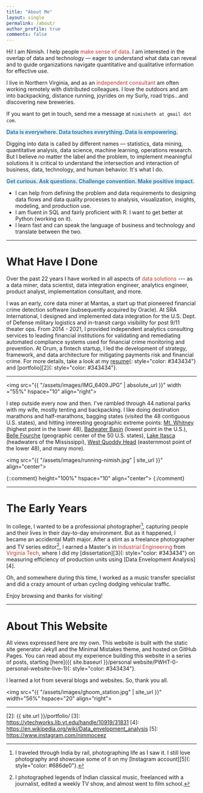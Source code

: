 ```yaml
---
title: "About Me"
layout: single
permalink: /about/
author_profile: true
comments: false
---
```


Hi! I am Nimish. I help people <font color="#c0392b">make sense of data</font>. I am interested in the overlap of data and technology — eager to understand what data can reveal and to guide organizations navigate quantitative and qualitative information for effective use. 

I live in Northern Virginia, and as an <font color="#c0392b">independent consultant</font> am often working remotely with distributed colleagues. I love the outdoors and am into backpacking, distance running, joyrides on my Surly, road trips...and discovering new breweries.

If you want to get in touch, send me a message at `nimisheth at gmail dot com`.

<span style="color: #2980b9; background-color:#ecf0f1">**Data is everywhere. Data touches everything. Data is empowering.**</span>

Digging into data is called by different names — <span style="color: ">statistics, data mining, quantitative analysis, data science, machine learning, operations research</span>. But I believe no matter the label and the problem, to implement meaningful solutions it is critical to understand the intersection and interaction of business, data, technology, and human behavior. It's what I do.

<span style="color: #2980b9; background-color:#ecf0f1">**Get curious. Ask questions. Challenge convention. Make positive impact.**</span>

- I can help from defining the problem and data requirements to designing data flows and data quality processes to analysis, visualization, insights, modeling, and production use.
- I am fluent in SQL and fairly proficient with R. I want to get better at Python (working on it).
- I learn fast and can speak the language of business and technology and translate between the two.

-- -- -- --

# What Have I Done
Over the past 22 years I have worked in all aspects of <font color="#c0392b">data solutions</font> --- as a data miner, data scientist, data integration engineer, analytics engineer, product analyst, implementation consultant, and more.

I was an early, core data miner at Mantas, a start up that pioneered financial crime detection software (subsequently acquired by Oracle). At SRA International, I designed and implemented data integration for the U.S. Dept. of Defense military logistics and in-transit cargo visibility for post 9/11 theater ops. From 2014 - 2021, I provided independent analytics consulting services to leading financial institutions for validating and remediating automated compliance systems used for financial crime monitoring and prevention. At Orum, a fintech startup, I led the development of strategy, framework, and data architecture for mitigating payments risk and financial crime. For more details, take a look at my [resume][1]{: style="color: #343434"} and [portfolio][2]{: style="color: #343434"}.

-- -- -- --

<img src="{{ "/assets/images/IMG_6409.JPG" | absolute_url }}"
width ="55%" hspace="10" align="right">

I step outside every now and then. I've rambled through 44 national parks with my wife, mostly tenting and backpacking. I like doing destination marathons and half-marathons, bagging states (visited the 48 contiguous U.S. states), and hitting interesting geographic extreme points: [Mt. Whitney][] (highest point in the lower 48), [Badwater Basin][] (lowest point in the U.S.), [Belle Fourche][] (geographic center of the 50 U.S. states), [Lake Itasca][] (headwaters of the Mississippi), [West Quoddy Head][] (easternmost point of the lower 48), and many more).

[Mt. Whitney]: https://www.nps.gov/seki/planyourvisit/whitney.htm
[Badwater Basin]: /assets/images/IMG_3035c_DxO.jpg
[Belle Fourche]: https://www.atlasobscura.com/places/center-of-the-nation-monument
[West Quoddy Head]: http://www.stateparks.com/quoddy_head_state_park_in_maine.html
[Lake Itasca]: https://www.dnr.state.mn.us/state_parks/Itasca/headwaters.html

<img src="{{ "/assets/images/running-nimish.jpg" | site_url }}"
align="center"> 

{::comment}
height="100%" hspace="10" align="center">
{:/comment}

-- -- -- --

# The Early Years
In college, I wanted to be a professional photographer[^fnote1], capturing people and their lives in their day-to-day environment. But as it happened, I became an accidental Math major. After a stint as a freelance photographer and TV series editor[^fnote2], I earned a Master's in <font color="#c0392b">Industrial Engineering</font> from <font color="#c0392b">Virginia Tech</font>, where I did my [dissertation][3]{: style="color: #343434"} on measuring efficiency of production units using [Data Envelopment Analysis][4].

Oh, and somewhere during this time, I worked as a music transfer specialist and did a crazy amount of urban cycling dodging vehicular traffic.

Enjoy browsing and thanks for visiting!

-- -- -- --

# About This Website
All views expressed here are my own. This website is built with the static site generator Jekyll and the Minimal Mistakes theme, and hosted on GitHub Pages. You can read about my experience building this website in a series of posts, starting [here]({{ site.baseurl }}/personal website/PWHT-0-personal-website-live-1){: style="color: #343434"}.

I learned a lot from several blogs and websites. So, thank you all.



<img src="{{ "/assets/images/ghoom_station.jpg" | site_url }}"
width="56%" hspace="20" align="right">

-- -- -- --

[^fnote1]: I traveled through India by rail, photographing life as I saw it. I still love photography and showcase some of it on my [Instagram account][5]{: style="color: #686de0"}.
[^fnote2]: I photographed legends of Indian classical music, freelanced with a journalist, edited a weekly TV show, and almost went to film school.

[1]: https://niimmiish.github.io/resume1
[2]: {{ site.url }}/portfolio/
[3]: https://vtechworks.lib.vt.edu/handle/10919/31831
[4]: https://en.wikipedia.org/wiki/Data_envelopment_analysis
[5]: https://www.instagram.com/nimmoceez
